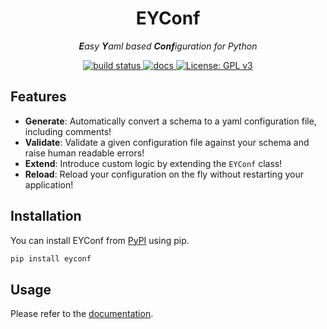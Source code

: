 <p align="center">
    <h1 align="center">EYConf</h1>
</p>
<p align="center">
    <em><b>E</b>asy <b>Y</B>aml based <b>Conf</b>iguration for Python</em>
</p>


<p align="center">
    <a href="https://github.com/semohr/eyconf/actions">
        <img alt="build status" src="https://img.shields.io/github/actions/workflow/status/semohr/eyconf/workflow.yml?style=flat-square" />
    </a>
    <a href="https://eyconf.readthedocs.io/en/latest/">
        <img alt="docs" src="https://img.shields.io/readthedocs/eyconf?style=flat-square" />
    </a>
    <a href="https://github.com/semohr/eyconf/blob/main/LICENSE">
        <img alt="License: GPL v3" src="https://img.shields.io/badge/License-GPL%20v3-blue.svg?style=flat-square" />
    </a>
</p>


## Features

<!-- start features -->
- **Generate**: Automatically convert a schema to a yaml configuration file, including comments!
- **Validate**: Validate a given configuration file against your schema and raise human readable errors!
- **Extend**: Introduce custom logic by extending the `EYConf` class!
- **Reload**: Reload your configuration on the fly without restarting your application!
<!-- end features -->

## Installation

You can install EYConf from [PyPI](https://pypi.org/project/eyconf/) using pip.

```bash
pip install eyconf
```

## Usage

Please refer to the [documentation](https://eyconf.readthedocs.io/en/latest/).